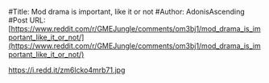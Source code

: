#Title: Mod drama is important, like it or not
#Author: AdonisAscending
#Post URL: [https://www.reddit.com/r/GMEJungle/comments/om3bj1/mod_drama_is_important_like_it_or_not/](https://www.reddit.com/r/GMEJungle/comments/om3bj1/mod_drama_is_important_like_it_or_not/)


https://i.redd.it/zm6lcko4mrb71.jpg